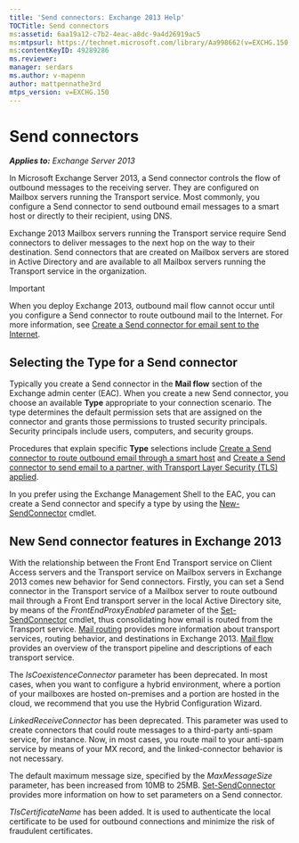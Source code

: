```yaml
---
title: 'Send connectors: Exchange 2013 Help'
TOCTitle: Send connectors
ms:assetid: 6aa19a12-c7b2-4eac-a8dc-9a4d26919ac5
ms:mtpsurl: https://technet.microsoft.com/library/Aa998662(v=EXCHG.150)
ms:contentKeyID: 49289286
ms.reviewer: 
manager: serdars
ms.author: v-mapenn
author: mattpennathe3rd
mtps_version: v=EXCHG.150
---
```


# Send connectors

_**Applies to:** Exchange Server 2013_

In Microsoft Exchange Server 2013, a Send connector controls the flow of outbound messages to the receiving server. They are configured on Mailbox servers running the Transport service. Most commonly, you configure a Send connector to send outbound email messages to a smart host or directly to their recipient, using DNS.

Exchange 2013 Mailbox servers running the Transport service require Send connectors to deliver messages to the next hop on the way to their destination. Send connectors that are created on Mailbox servers are stored in Active Directory and are available to all Mailbox servers running the Transport service in the organization.

> [!IMPORTANT]
> When you deploy Exchange 2013, outbound mail flow cannot occur until you configure a Send connector to route outbound mail to the Internet. For more information, see <A href="create-a-send-connector-for-email-sent-to-the-internet-exchange-2013-help.md">Create a Send connector for email sent to the Internet</A>.

## Selecting the Type for a Send connector

Typically you create a Send connector in the **Mail flow** section of the Exchange admin center (EAC). When you create a new Send connector, you choose an available **Type** appropriate to your connection scenario. The type determines the default permission sets that are assigned on the connector and grants those permissions to trusted security principals. Security principals include users, computers, and security groups.

Procedures that explain specific **Type** selections include [Create a Send connector to route outbound email through a smart host](create-a-send-connector-to-route-outbound-email-through-a-smart-host-exchange-2013-help.md) and [Create a Send connector to send email to a partner, with Transport Layer Security (TLS) applied](create-a-send-connector-to-send-email-to-a-partner-with-transport-layer-security-tls-applied-exchange-2013-help.md).

In you prefer using the Exchange Management Shell to the EAC, you can create a Send connector and specify a type by using the [New-SendConnector](https://technet.microsoft.com/library/aa998936\(v=exchg.150\)) cmdlet.

## New Send connector features in Exchange 2013

With the relationship between the Front End Transport service on Client Access servers and the Transport service on Mailbox servers in Exchange 2013 comes new behavior for Send connectors. Firstly, you can set a Send connector in the Transport service of a Mailbox server to route outbound mail through a Front End transport server in the local Active Directory site, by means of the *FrontEndProxyEnabled* parameter of the [Set-SendConnector](https://technet.microsoft.com/library/aa998294\(v=exchg.150\)) cmdlet, thus consolidating how email is routed from the Transport service. [Mail routing](mail-routing-exchange-2013-help.md) provides more information about transport services, routing behavior, and destinations in Exchange 2013. [Mail flow](mail-flow-exchange-2013-help.md) provides an overview of the transport pipeline and descriptions of each transport service.

The *IsCoexistenceConnector* parameter has been deprecated. In most cases, when you want to configure a hybrid environment, where a portion of your mailboxes are hosted on-premises and a portion are hosted in the cloud, we recommend that you use the Hybrid Configuration Wizard.

*LinkedReceiveConnector* has been deprecated. This parameter was used to create connectors that could route messages to a third-party anti-spam service, for instance. Now, in most cases, you route mail to your anti-spam service by means of your MX record, and the linked-connector behavior is not necessary.

The default maximum message size, specified by the *MaxMessageSize* parameter, has been increased from 10MB to 25MB. [Set-SendConnector](https://technet.microsoft.com/library/aa998294\(v=exchg.150\)) provides more information on how to set parameters on a Send connector.

*TlsCertificateName* has been added. It is used to authenticate the local certificate to be used for outbound connections and minimize the risk of fraudulent certificates.
